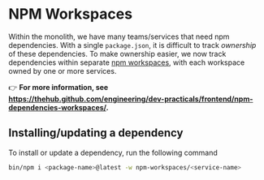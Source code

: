 # NPM Workspaces

Within the monolith, we have many teams/services that need npm dependencies. With a single `package.json`, it is difficult to track _ownership_ of these dependencies. To make ownership easier, we now track dependencies within separate [npm workspaces](https://docs.npmjs.com/cli/v8/using-npm/workspaces), with each workspace owned by one or more services.

👉 **For more information, see <https://thehub.github.com/engineering/dev-practicals/frontend/npm-dependencies-workspaces/>.**

## Installing/updating a dependency

To install or update a dependency, run the following command

```sh
bin/npm i <package-name>@latest -w npm-workspaces/<service-name>
```
